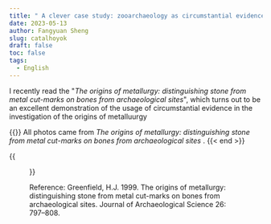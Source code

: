 ```yaml
---
title: " A clever case study: zooarchaeology as circumstantial evidence of the origins of metallurgy  "
date: 2023-05-13
author: Fangyuan Sheng
slug: catalhoyok
draft: false
toc: false
tags:
  - English
---
```



I recently read the "*The origins of metallurgy: distinguishing stone from metal cut-marks on bones from archaeological sites*", which turns out to be an excellent demonstration of the usage of circumstantial evidence in the investigation of the origins of metalluurgy  


{{<block class="tip" >}}
All photos came from *The origins of metallurgy: distinguishing stone from metal cut-marks on bones from archaeological sites* .
{{< end >}}




{{<figure src="https://hellenshengfy.github.io/">}}



Reference: Greenfield, H.J. 1999. The origins of metallurgy: distinguishing stone from metal cut-marks on bones from archaeological sites. Journal of Archaeological Science 26: 797–808.

